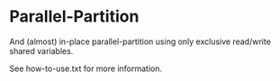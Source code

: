 # Parallel-Partition
And (almost) in-place parallel-partition using only exclusive read/write shared variables.

See how-to-use.txt for more information.

